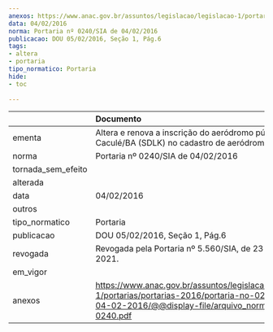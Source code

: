 ```yaml
---
anexos: https://www.anac.gov.br/assuntos/legislacao/legislacao-1/portarias/portarias-2016/portaria-no-0240-sia-de-04-02-2016/@@display-file/arquivo_norma/PA2016-0240.pdf
data: 04/02/2016
norma: Portaria nº 0240/SIA de 04/02/2016
publicacao: DOU 05/02/2016, Seção 1, Pág.6
tags:
- altera
- portaria
tipo_normatico: Portaria
hide: 
- toc 
 
---
```


|                    | Documento                                                                                                                                                         |
|:-------------------|:------------------------------------------------------------------------------------------------------------------------------------------------------------------|
| ementa             | Altera e renova a inscrição do aeródromo público de Caculé/BA (SDLK) no cadastro de aeródromos.                                                                   |
| norma              | Portaria nº 0240/SIA de 04/02/2016                                                                                                                                |
| tornada_sem_efeito |                                                                                                                                                                   |
| alterada           |                                                                                                                                                                   |
| data               | 04/02/2016                                                                                                                                                        |
| outros             |                                                                                                                                                                   |
| tipo_normatico     | Portaria                                                                                                                                                          |
| publicacao         | DOU 05/02/2016, Seção 1, Pág.6                                                                                                                                    |
| revogada           | Revogada pela Portaria nº 5.560/SIA, de 23 de julho de 2021.                                                                                                      |
| em_vigor           |                                                                                                                                                                   |
| anexos             | https://www.anac.gov.br/assuntos/legislacao/legislacao-1/portarias/portarias-2016/portaria-no-0240-sia-de-04-02-2016/@@display-file/arquivo_norma/PA2016-0240.pdf |